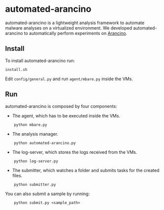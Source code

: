 # automated-arancino

automated-arancino is a lightweight analysis framework to automate malware analyses on a virtualized environment.
We developed automated-arancino to automatically perform experiments on [Arancino](https://github.com/necst/arancino).

## Install

To install automated-arancino run:

```
install.sh
```

Edit `config/general.py` and run `agent/mbare.py` inside the VMs.

## Run

automated-arancino is composed by four components:

* The agent, which has to be executed inside the VMs.
```
	python mbare.py
```

* The analysis manager.
```
	python automated-arancino.py
```

* The log-server, which stores the logs received from the VMs.
```
	python log-server.py
```

* The submitter, which watches a folder and submits tasks for the created files.
```
	python submitter.py
```

You can also submit a sample by running:
```
	python submit.py <sample_path>
```
